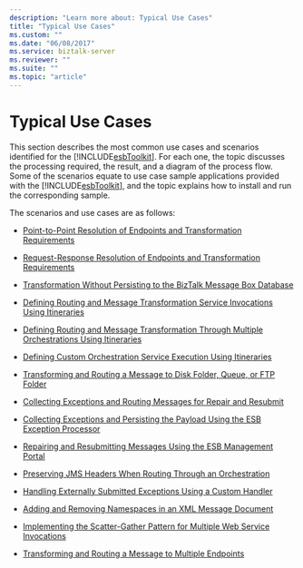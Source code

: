 ```yaml
---
description: "Learn more about: Typical Use Cases"
title: "Typical Use Cases"
ms.custom: ""
ms.date: "06/08/2017"
ms.service: biztalk-server
ms.reviewer: ""
ms.suite: ""
ms.topic: "article"
---
```

# Typical Use Cases
This section describes the most common use cases and scenarios identified for the [!INCLUDE[esbToolkit](../includes/esbtoolkit-md.md)]. For each one, the topic discusses the processing required, the result, and a diagram of the process flow. Some of the scenarios equate to use case sample applications provided with the [!INCLUDE[esbToolkit](../includes/esbtoolkit-md.md)], and the topic explains how to install and run the corresponding sample.  
  
 The scenarios and use cases are as follows:  
  
-   [Point-to-Point Resolution of Endpoints and Transformation Requirements](../esb-toolkit/point-to-point-resolution-of-endpoints-and-transformation-requirements.md)  
  
-   [Request-Response Resolution of Endpoints and Transformation Requirements](../esb-toolkit/request-response-resolution-of-endpoints-and-transformation-requirements.md)  
  
-   [Transformation Without Persisting to the BizTalk Message Box Database](../esb-toolkit/transformation-without-persisting-to-the-biztalk-message-box-database.md)  
  
-   [Defining Routing and Message Transformation Service Invocations Using Itineraries](../esb-toolkit/define-routing-and-message-transformation-service-invocations-using-itineraries.md)  
  
-   [Defining Routing and Message Transformation Through Multiple Orchestrations Using Itineraries](../esb-toolkit/define-routing-and-message-transformation-through-multiple-orchestrations.md)  
  
-   [Defining Custom Orchestration Service Execution Using Itineraries](../esb-toolkit/defining-custom-orchestration-service-execution-using-itineraries.md)  
  
-   [Transforming and Routing a Message to Disk Folder, Queue, or FTP Folder](../esb-toolkit/transforming-and-routing-a-message-to-disk-folder-queue-or-ftp-folder.md)  
  
-   [Collecting Exceptions and Routing Messages for Repair and Resubmit](../esb-toolkit/collecting-exceptions-and-routing-messages-for-repair-and-resubmit.md)  
  
-   [Collecting Exceptions and Persisting the Payload Using the ESB Exception Processor](../esb-toolkit/collect-exceptions-and-persist-the-payload-using-the-esb-exception-processor.md)  
  
-   [Repairing and Resubmitting Messages Using the ESB Management Portal](../esb-toolkit/repairing-and-resubmitting-messages-using-the-esb-management-portal.md)  
  
-   [Preserving JMS Headers When Routing Through an Orchestration](../esb-toolkit/preserving-jms-headers-when-routing-through-an-orchestration.md)  
  
-   [Handling Externally Submitted Exceptions Using a Custom Handler](../esb-toolkit/handling-externally-submitted-exceptions-using-a-custom-handler.md)  
  
-   [Adding and Removing Namespaces in an XML Message Document](../esb-toolkit/adding-and-removing-namespaces-in-an-xml-message-document.md)  
  
-   [Implementing the Scatter-Gather Pattern for Multiple Web Service Invocations](../esb-toolkit/implementing-the-scatter-gather-pattern-for-multiple-web-service-invocations.md)  
  
-   [Transforming and Routing a Message to Multiple Endpoints](../esb-toolkit/transforming-and-routing-a-message-to-multiple-endpoints.md)

